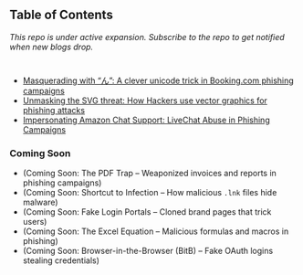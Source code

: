 ## Table of Contents
*This repo is under active expansion. Subscribe to the repo to get notified when new blogs drop.*
<br>
<br>
###
- [Masquerading with “ん”: A clever unicode trick in Booking.com phishing campaigns](listings/booking_unicode_phish.md)
- [Unmasking the SVG threat: How Hackers use vector graphics for phishing attacks](listings/unmasking_svg_threat.md)
- [Impersonating Amazon Chat Support: LiveChat Abuse in Phishing Campaigns](listings/amazon_chat_support_livechat_phish.md)  


### Coming Soon  
- (Coming Soon: The PDF Trap – Weaponized invoices and reports in phishing campaigns)  
- (Coming Soon: Shortcut to Infection – How malicious `.lnk` files hide malware)  
- (Coming Soon: Fake Login Portals – Cloned brand pages that trick users)  
- (Coming Soon: The Excel Equation – Malicious formulas and macros in phishing)  
- (Coming Soon: Browser-in-the-Browser (BitB) – Fake OAuth logins stealing credentials)  
